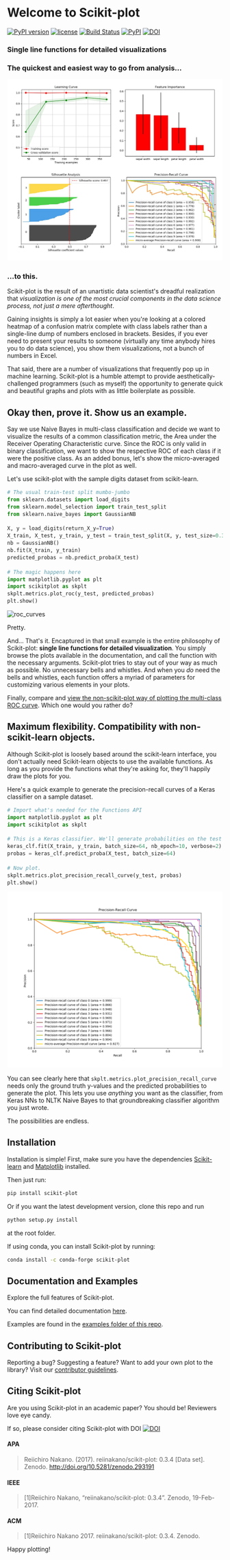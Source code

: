 # Welcome to Scikit-plot

[![PyPI version](https://badge.fury.io/py/scikit-plot.svg)](https://badge.fury.io/py/scikit-plot)
[![license](https://img.shields.io/github/license/mashape/apistatus.svg)]()
[![Build Status](https://travis-ci.org/reiinakano/scikit-plot.svg?branch=master)](https://travis-ci.org/reiinakano/scikit-plot)
[![PyPI](https://img.shields.io/pypi/pyversions/scikit-plot.svg)]()
[![DOI](https://zenodo.org/badge/DOI/10.5281/zenodo.293191.svg)](https://doi.org/10.5281/zenodo.293191)

### Single line functions for detailed visualizations

### The quickest and easiest way to go from analysis...

![roc_curves](docs/_static/readme_collage.jpg)

### ...to this.

Scikit-plot is the result of an unartistic data scientist's dreadful realization that *visualization is one of the most crucial components in the data science process, not just a mere afterthought*.

Gaining insights is simply a lot easier when you're looking at a colored heatmap of a confusion matrix complete with class labels rather than a single-line dump of numbers enclosed in brackets. Besides, if you ever need to present your results to someone (virtually any time anybody hires you to do data science), you show them visualizations, not a bunch of numbers in Excel.

That said, there are a number of visualizations that frequently pop up in machine learning. Scikit-plot is a humble attempt to provide aesthetically-challenged programmers (such as myself) the opportunity to generate quick and beautiful graphs and plots with as little boilerplate as possible.

## Okay then, prove it. Show us an example.

Say we use Naive Bayes in multi-class classification and decide we want to visualize the results of a common classification metric, the Area under the Receiver Operating Characteristic curve. Since the ROC is only valid in binary classification, we want to show the respective ROC of each class if it were the positive class. As an added bonus, let's show the micro-averaged and macro-averaged curve in the plot as well.

Let's use scikit-plot with the sample digits dataset from scikit-learn.

```python
# The usual train-test split mumbo-jumbo
from sklearn.datasets import load_digits
from sklearn.model_selection import train_test_split
from sklearn.naive_bayes import GaussianNB

X, y = load_digits(return_X_y=True)
X_train, X_test, y_train, y_test = train_test_split(X, y, test_size=0.33)
nb = GaussianNB()
nb.fit(X_train, y_train)
predicted_probas = nb.predict_proba(X_test)

# The magic happens here
import matplotlib.pyplot as plt
import scikitplot as skplt
skplt.metrics.plot_roc(y_test, predicted_probas)
plt.show()
```
![roc_curves](examples/roc_curves.png)

Pretty.

And... That's it. Encaptured in that small example is the entire philosophy of Scikit-plot: **single line functions for detailed visualization**. You simply browse the plots available in the documentation, and call the function with the necessary arguments. Scikit-plot tries to stay out of your way as much as possible. No unnecessary bells and whistles. And when you *do* need the bells and whistles, each function offers a myriad of parameters for customizing various elements in your plots.

Finally, compare and [view the non-scikit-plot way of plotting the multi-class ROC curve](http://scikit-learn.org/stable/auto_examples/model_selection/plot_roc.html). Which one would you rather do?

## Maximum flexibility. Compatibility with non-scikit-learn objects.

Although Scikit-plot is loosely based around the scikit-learn interface, you don't actually need Scikit-learn objects to use the available functions. As long as you provide the functions what they're asking for, they'll happily draw the plots for you.

Here's a quick example to generate the precision-recall curves of a Keras classifier on a sample dataset.

```python
# Import what's needed for the Functions API
import matplotlib.pyplot as plt
import scikitplot as skplt

# This is a Keras classifier. We'll generate probabilities on the test set.
keras_clf.fit(X_train, y_train, batch_size=64, nb_epoch=10, verbose=2)
probas = keras_clf.predict_proba(X_test, batch_size=64)

# Now plot.
skplt.metrics.plot_precision_recall_curve(y_test, probas)
plt.show()
```
![p_r_curves](examples/p_r_curves.png)

You can see clearly here that `skplt.metrics.plot_precision_recall_curve` needs only the ground truth y-values and the predicted probabilities to generate the plot. This lets you use *anything* you want as the classifier, from Keras NNs to NLTK Naive Bayes to that groundbreaking classifier algorithm you just wrote.

The possibilities are endless.

## Installation

Installation is simple! First, make sure you have the dependencies [Scikit-learn](http://scikit-learn.org) and [Matplotlib](http://matplotlib.org/) installed.

Then just run:
```bash
pip install scikit-plot
```

Or if you want the latest development version, clone this repo and run
```bash
python setup.py install
```
at the root folder.

If using conda, you can install Scikit-plot by running:
```bash
conda install -c conda-forge scikit-plot
```

## Documentation and Examples

Explore the full features of Scikit-plot.

You can find detailed documentation [here](http://scikit-plot.readthedocs.io).

Examples are found in the [examples folder of this repo](examples/).

## Contributing to Scikit-plot

Reporting a bug? Suggesting a feature? Want to add your own plot to the library? Visit our [contributor guidelines](CONTRIBUTING.md).

## Citing Scikit-plot

Are you using Scikit-plot in an academic paper? You should be! Reviewers love eye candy.

If so, please consider citing Scikit-plot with DOI [![DOI](https://zenodo.org/badge/DOI/10.5281/zenodo.293191.svg)](https://doi.org/10.5281/zenodo.293191)

#### APA

> Reiichiro Nakano. (2017). reiinakano/scikit-plot: 0.3.4 [Data set]. Zenodo. http://doi.org/10.5281/zenodo.293191

#### IEEE

> [1]Reiichiro Nakano, “reiinakano/scikit-plot: 0.3.4”. Zenodo, 19-Feb-2017.

#### ACM

> [1]Reiichiro Nakano 2017. reiinakano/scikit-plot: 0.3.4. Zenodo.

Happy plotting!
